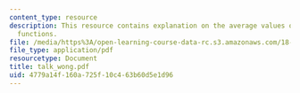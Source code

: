 ```yaml
---
content_type: resource
description: This resource contains explanation on the average values of arithmetic
  functions.
file: /media/https%3A/open-learning-course-data-rc.s3.amazonaws.com/18-104-seminar-in-analysis-applications-to-number-theory-fall-2006/4779a14f160a725f10c463b60d5e1d96_talk_wong.pdf
file_type: application/pdf
resourcetype: Document
title: talk_wong.pdf
uid: 4779a14f-160a-725f-10c4-63b60d5e1d96
---
```


